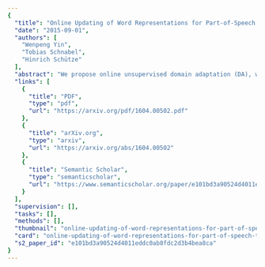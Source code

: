 ```yaml
---
{
  "title": "Online Updating of Word Representations for Part-of-Speech Tagging",
  "date": "2015-09-01",
  "authors": [
    "Wenpeng Yin",
    "Tobias Schnabel",
    "Hinrich Schütze"
  ],
  "abstract": "We propose online unsupervised domain adaptation (DA), which is performed incrementally as data comes in and is applicable when batch DA is not possible. In a part-of-speech (POS) tagging evaluation, we find that online unsupervised DA performs as well as batch DA.",
  "links": [
    {
      "title": "PDF",
      "type": "pdf",
      "url": "https://arxiv.org/pdf/1604.00502.pdf"
    },
    {
      "title": "arXiv.org",
      "type": "arxiv",
      "url": "https://arxiv.org/abs/1604.00502"
    },
    {
      "title": "Semantic Scholar",
      "type": "semanticscholar",
      "url": "https://www.semanticscholar.org/paper/e101bd3a90524d4011eddc0ab8fdc2d3b4bea8ca"
    }
  ],
  "supervision": [],
  "tasks": [],
  "methods": [],
  "thumbnail": "online-updating-of-word-representations-for-part-of-speech-tagging-thumb.jpg",
  "card": "online-updating-of-word-representations-for-part-of-speech-tagging-card.jpg",
  "s2_paper_id": "e101bd3a90524d4011eddc0ab8fdc2d3b4bea8ca"
}
---
```


